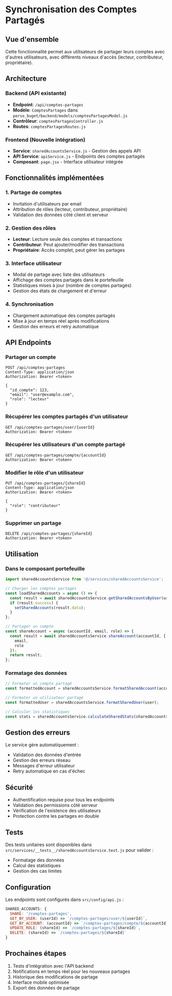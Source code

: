 # Synchronisation des Comptes Partagés

## Vue d'ensemble

Cette fonctionnalité permet aux utilisateurs de partager leurs comptes avec d'autres utilisateurs, avec différents niveaux d'accès (lecteur, contributeur, propriétaire).

## Architecture

### Backend (API existante)
- **Endpoint**: `/api/comptes-partages`
- **Modèle**: `ComptesPartages` dans `perso_buget/backend/models/comptesPartagesModel.js`
- **Contrôleur**: `comptesPartagesController.js`
- **Routes**: `comptesPartagesRoutes.js`

### Frontend (Nouvelle intégration)
- **Service**: `sharedAccountsService.js` - Gestion des appels API
- **API Service**: `apiService.js` - Endpoints des comptes partagés
- **Composant**: `page.jsx` - Interface utilisateur intégrée

## Fonctionnalités implémentées

### 1. Partage de comptes
- Invitation d'utilisateurs par email
- Attribution de rôles (lecteur, contributeur, propriétaire)
- Validation des données côté client et serveur

### 2. Gestion des rôles
- **Lecteur**: Lecture seule des comptes et transactions
- **Contributeur**: Peut ajouter/modifier des transactions
- **Propriétaire**: Accès complet, peut gérer les partages

### 3. Interface utilisateur
- Modal de partage avec liste des utilisateurs
- Affichage des comptes partagés dans le portefeuille
- Statistiques mises à jour (nombre de comptes partagés)
- Gestion des états de chargement et d'erreur

### 4. Synchronisation
- Chargement automatique des comptes partagés
- Mise à jour en temps réel après modifications
- Gestion des erreurs et retry automatique

## API Endpoints

### Partager un compte
```http
POST /api/comptes-partages
Content-Type: application/json
Authorization: Bearer <token>

{
  "id_compte": 123,
  "email": "user@example.com",
  "role": "lecteur"
}
```

### Récupérer les comptes partagés d'un utilisateur
```http
GET /api/comptes-partages/user/{userId}
Authorization: Bearer <token>
```

### Récupérer les utilisateurs d'un compte partagé
```http
GET /api/comptes-partages/compte/{accountId}
Authorization: Bearer <token>
```

### Modifier le rôle d'un utilisateur
```http
PUT /api/comptes-partages/{shareId}
Content-Type: application/json
Authorization: Bearer <token>

{
  "role": "contributeur"
}
```

### Supprimer un partage
```http
DELETE /api/comptes-partages/{shareId}
Authorization: Bearer <token>
```

## Utilisation

### Dans le composant portefeuille
```javascript
import sharedAccountsService from '@/services/sharedAccountsService';

// Charger les comptes partagés
const loadSharedAccounts = async () => {
  const result = await sharedAccountsService.getSharedAccountsByUser(userId);
  if (result.success) {
    setSharedAccounts(result.data);
  }
};

// Partager un compte
const shareAccount = async (accountId, email, role) => {
  const result = await sharedAccountsService.shareAccount(accountId, {
    email,
    role
  });
  return result;
};
```

### Formatage des données
```javascript
// Formater un compte partagé
const formattedAccount = sharedAccountsService.formatSharedAccount(account);

// Formater un utilisateur partagé
const formattedUser = sharedAccountsService.formatSharedUser(user);

// Calculer les statistiques
const stats = sharedAccountsService.calculateSharedStats(sharedAccounts);
```

## Gestion des erreurs

Le service gère automatiquement :
- Validation des données d'entrée
- Gestion des erreurs réseau
- Messages d'erreur utilisateur
- Retry automatique en cas d'échec

## Sécurité

- Authentification requise pour tous les endpoints
- Validation des permissions côté serveur
- Vérification de l'existence des utilisateurs
- Protection contre les partages en double

## Tests

Des tests unitaires sont disponibles dans `src/services/__tests__/sharedAccountsService.test.js` pour valider :
- Formatage des données
- Calcul des statistiques
- Gestion des cas limites

## Configuration

Les endpoints sont configurés dans `src/config/api.js` :

```javascript
SHARED_ACCOUNTS: {
  SHARE: '/comptes-partages',
  GET_BY_USER: (userId) => `/comptes-partages/user/${userId}`,
  GET_BY_ACCOUNT: (accountId) => `/comptes-partages/compte/${accountId}`,
  UPDATE_ROLE: (shareId) => `/comptes-partages/${shareId}`,
  DELETE: (shareId) => `/comptes-partages/${shareId}`
}
```

## Prochaines étapes

1. Tests d'intégration avec l'API backend
2. Notifications en temps réel pour les nouveaux partages
3. Historique des modifications de partage
4. Interface mobile optimisée
5. Export des données de partage
